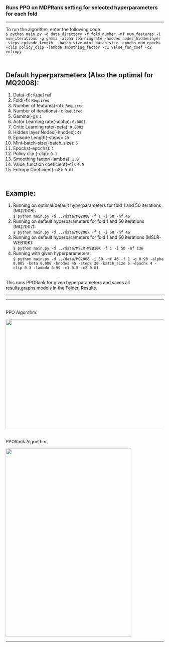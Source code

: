 ### Runs PPO on MDPRank setting for selected hyperparameters for each fold

---


To run the algorithm, enter the following code:<br>
`$ python main.py -d data_directory -f fold_number -nf num_features -i num_iterations -g gamma -alpha learningrate -hnodes nodes_hiddenlayer -steps episode_length 
-batch_size mini_batch_size -epochs num_epochs -clip policy_clip -lambda smoothing_factor -c1 value_fun_coef -c2 entropy`<br>

<br>Default hyperparameters (Also the optimal for MQ2008): 
---
1. Data(-d): `Required`
2. Fold(-f): `Required`
3. Number of features(-nf): `Required`
4. Number of iterations(-i): `Required`
5. Gamma(-g): `1`
6. Actor Learning rate(-alpha): `0.0001`
7. Critic Learning rate(-beta): `0.0002`
8. Hidden layer Nodes(-hnodes): `45`
9. Episode Length(-steps): `20`
10. Mini-batch-size(-batch_size): `5`
11. Epochs(-epochs): `1`
12. Policy clip (-clip): `0.1`
13. Smoothing factor(-lambda): `1.0`
14. Value_function coeficient(-c1): `0.5`
15. Entropy Coeficient(-c2): `0.01`  


<br>Example: 
---
1. Running on optimal/default hyperparameters for fold 1 and 50 iterations (MQ2008): <br> `$ python main.py -d ../data/MQ2008 -f 1 -i 50 -nf 46`
2. Running on default hyperparameters for fold 1 and 50 iterations (MQ2007): <br> `$ python main.py -d ../data/MQ2007 -f 1 -i 50 -nf 46`
3. Running on default hyperparameters for fold 1 and 50 iterations (MSLR-WEB10K): <br> `$ python main.py -d ../data/MSLR-WEB10K -f 1 -i 50 -nf 136`
3. Running with given hyperparameters: <br> `$ python main.py -d ../data/MQ2008 -i 50 -nf 46 -f 1 -g 0.98 -alpha 0.005 -beta 0.006 -hnodes 45 -steps 30 -batch_size 5 -epochs 4 -clip 0.3 -lambda 0.99 -c1 0.5 -c2 0.01`


<br>
This runs PPORank for given hyperparameters and saves all results,graphs,models in the Folder, Results.

---


---
<br>PPO Algorithm:

<img src="https://user-images.githubusercontent.com/51087175/121606087-2837f780-ca6b-11eb-8560-e31ad96f05b3.png" width="700" height="350">

<br>PPORank Algorithm:

<img src="https://user-images.githubusercontent.com/51087175/121606091-2a01bb00-ca6b-11eb-84d5-e6cd3a28d905.jpeg" width="400" height="600">

---


